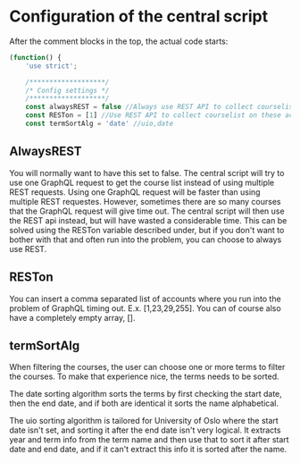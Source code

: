 # Configuration of the central script

After the comment blocks in the top, the actual code starts:
```js
(function() {
    'use strict';

    /*******************/
    /* Config settings */
    /*******************/
    const alwaysREST = false //Always use REST API to collect courselist
    const RESTon = [1] //Use REST API to collect courselist on these accounts
    const termSortAlg = 'date' //uio,date
```
## AlwaysREST
You will normally want to have this set to false. The central script will try to use one GraphQL request to get the course list instead of using multiple REST requests. 
Using one GraphQL request will be faster than using multiple REST requestes. However, sometimes there are so many courses that the GraphQL request will give time out. 
The central script will then use the REST api instead, but will have wasted a considerable time. This can be solved using the RESTon variable described under, but if
you don't want to bother with that and often run into the problem, you can choose to always use REST.

## RESTon
You can insert a comma separated list of accounts where you run into the problem of GraphQL timing out. E.x. [1,23,29,255]. You can of course also have a completely empty array, [].

## termSortAlg
When filtering the courses, the user can choose one or more terms to filter the courses. To make that experience nice, the terms needs to be sorted.

The date sorting algorithm sorts the terms by first checking the start date, then the end date, and if both are identical it sorts the name alphabetical.

The uio sorting algorithm is tailored for University of Oslo where the start date isn't set, and sorting it after the end date isn't very logical.
It extracts year and term info from the term name and then use that to sort it after start date and end date, and if it can't extract this info it is sorted after the name.
